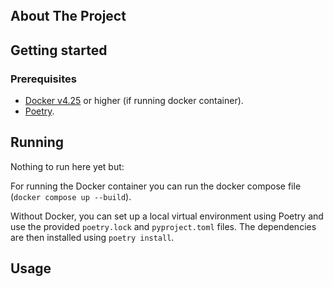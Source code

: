 <br />
<p align="center">
  <h1 align="center"></h1>

  <p align="center">
  </p>
</p>

## About The Project

## Getting started

### Prerequisites
- [Docker v4.25](https://www.docker.com/get-started) or higher (if running docker container).
- [Poetry](https://python-poetry.org/).
## Running
Nothing to run here yet but:

For running the Docker container you can run the docker compose file (`docker compose up --build`).

Without Docker, you can set up a local virtual environment using
Poetry and use the provided `poetry.lock` and `pyproject.toml` files. The dependencies are then installed using `poetry install`.

## Usage